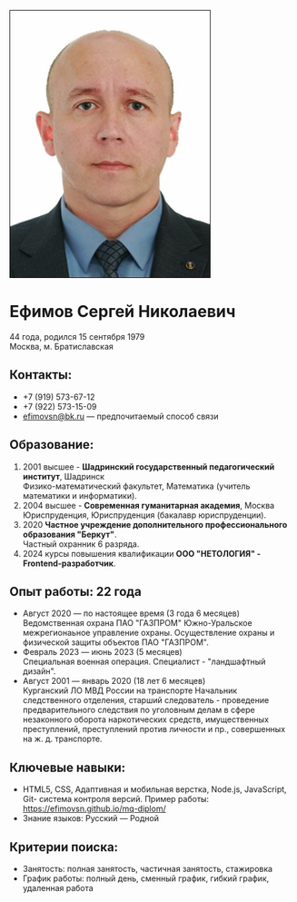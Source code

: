 ![Alt text](image.png) 

# Ефимов Сергей Николаевич

44 года, родился 15 сентября 1979  
Москва, м. Братиславская 

## Контакты:
- +7 (919) 573-67-12
- +7 (922) 573-15-09
- efimovsn@bk.ru — предпочитаемый способ связи

## Образование:
1. 2001 высшее - **Шадринский государственный педагогический институт**, Шадринск  
Физико-математический факультет, Математика (учитель математики и информатики).
2. 2004 высшее - **Современная гуманитарная академия**, Москва  
Юриспруденция, Юриспруденция (бакалавр юриспруденции).
3. 2020 **Частное учреждение дополнительного профессионального образования "Беркут"**.  
   Частный охранник 6 разряда.
4. 2024 курсы повышения квалификации **ООО "НЕТОЛОГИЯ" -  Frontend-разработчик**.

## Опыт работы: 22 года
- Август 2020 — по настоящее время (3 года 6 месяцев)  
Ведомственная охрана ПАО "ГАЗПРОМ" Южно-Уральское межрегионаьное управление охраны. Осуществление охраны и физической защиты объектов ПАО "ГАЗПРОМ".
- Февраль 2023 — июнь 2023 (5 месяцев)  
Специальная военная операция. Специалист - "ландшафтный дизайн".
- Август 2001 — январь 2020 (18 лет 6 месяцев)  
Курганский ЛО МВД России на транспорте
Начальник следственного отделения, старший следователь - проведение предварительного следствия по уголовным делам в сфере незаконного оборота наркотических средств, имущественных преступлений, преступлений против личности и пр., совершенных на ж. д. транспорте.

## Ключевые навыки:
- HTML5, CSS, Адаптивная и мобильная верстка, Node.js, JavaScript, Git- система контроля версий. Пример работы: https://efimovsn.github.io/mq-diplom/ 
- Знание языков: Русский — Родной

## Критерии поиска:
- Занятость: полная занятость, частичная занятость, стажировка
- График работы: полный день, сменный график, гибкий график, удаленная работа

